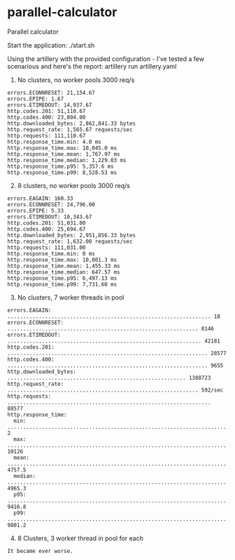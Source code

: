 # parallel-calculator
Parallel calculator


Start the application:
./start.sh

Using the artillery with the provided configuration - I've tested a few scenarious
and here's the report:
artillery run artillery.yaml    

1. No clusters, no worker pools 3000 req/s

```
errors.ECONNRESET: 21,154.67
errors.EPIPE: 1.67
errors.ETIMEDOUT: 14,937.67
http.codes.201: 51,110.67
http.codes.400: 23,804.00
http.downloaded_bytes: 2,862,841.33 bytes
http.request_rate: 1,565.67 requests/sec
http.requests: 111,110.67
http.response_time.min: 4.0 ms
http.response_time.max: 10,045.0 ms
http.response_time.mean: 1,767.97 ms
http.response_time.median: 1,229.03 ms
http.response_time.p95: 5,357.6 ms
http.response_time.p99: 8,528.53 ms ​
```

2. 8 clusters, no worker pools 3000 req/s

```
errors.EAGAIN: 160.33
errors.ECONNRESET: 24,796.00
errors.EPIPE: 5.33
errors.ETIMEDOUT: 10,343.67
http.codes.201: 51,031.00
http.codes.400: 25,694.67
http.downloaded_bytes: 2,951,856.33 bytes
http.request_rate: 1,632.00 requests/sec
http.requests: 111,031.00
http.response_time.min: 0 ms
http.response_time.max: 10,001.3 ms
http.response_time.mean: 1,455.33 ms
http.response_time.median: 647.57 ms
http.response_time.p95: 6,497.13 ms
http.response_time.p99: 7,731.60 ms
```

3. No clusters, 7 worker threads in pool

```
errors.EAGAIN: ................................................................. 18
errors.ECONNRESET: ............................................................. 8146
errors.ETIMEDOUT: .............................................................. 42181
http.codes.201: ................................................................ 28577
http.codes.400: ................................................................ 9655
http.downloaded_bytes: ......................................................... 1388723
http.request_rate: ............................................................. 592/sec
http.requests: ................................................................. 88577
http.response_time:
  min: ......................................................................... 2
  max: ......................................................................... 10126
  mean: ........................................................................ 4757.5
  median: ...................................................................... 4965.3
  p95: ......................................................................... 9416.8
  p99: ......................................................................... 9801.2
```


4. 8 Clusters, 3 worker thread in pool for each

```
It became ever worse. 
```
